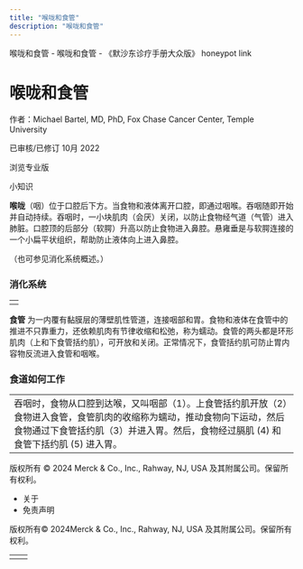 ```yaml
---
title: "喉咙和食管"
description: "喉咙和食管"
---
```


﻿喉咙和食管 \- 喉咙和食管 \- 《默沙东诊疗手册大众版》 honeypot link

# 喉咙和食管

作者：Michael Bartel, MD, PhD, Fox Chase Cancer Center, Temple University

已审核/已修订 10月 2022

浏览专业版

小知识

**喉咙**（咽）位于口腔后下方。当食物和液体离开口腔，即通过咽喉。吞咽随即开始并自动持续。吞咽时，一小块肌肉（会厌）关闭，以防止食物经气道（气管）进入肺脏。口腔顶的后部分（软腭）升高以防止食物进入鼻腔。悬雍垂是与软腭连接的一个小扁平状组织，帮助防止液体向上进入鼻腔。

（也可参见消化系统概述。）

### 消化系统

|     |
| --- |
|  |

**食管** 为一内覆有黏膜层的薄壁肌性管道，连接咽部和胃。食物和液体在食管中的推进不只靠重力，还依赖肌肉有节律收缩和松弛，称为蠕动。食管的两头都是环形肌肉（上和下食管括约肌），可开放和关闭。正常情况下，食管括约肌可防止胃内容物反流进入食管和咽喉。

### 食道如何工作

|     |
| --- |
| 吞咽时，食物从口腔到达喉，又叫咽部（1）。上食管括约肌开放（2）食物进入食管，食管肌肉的收缩称为蠕动，推动食物向下运动，然后食物通过下食管括约肌（3）并进入胃。然后，食物经过膈肌 (4) 和食管下括约肌 (5) 进入胃。<br> |



版权所有 © 2024
Merck & Co., Inc., Rahway, NJ, USA 及其附属公司。保留所有权利。

- 关于
- 免责声明

版权所有© 2024Merck & Co., Inc., Rahway, NJ, USA 及其附属公司。保留所有权利。

|     |     |
| --- | --- |
|  |  |